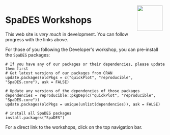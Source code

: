 <img align="right" width="80" vspace="10" hspace="10" src="https://github.com/PredictiveEcology/SpaDES/raw/master/docs/images/SpaDES.png">

# SpaDES Workshops

This web site is *very much* in development. You can follow progress with the links above.

For those of you following the Developer's workshop, you can pre-install the `SpaDES` packages:


```
# If you have any of our packages or their dependencies, please update them first
# Get latest versions of our packages from CRAN
update.packages(oldPkgs = c("quickPlot", "reproducible", "SpaDES.core"), ask = FALSE) 

# Update any versions of the dependencies of those packages
dependencies = reproducible::pkgDep(c("quickPlot", "reproducible", "SpaDES.core"))
update.packages(oldPkgs = unique(unlist(dependencies)), ask = FALSE) 

# install all SpaDES packages
install.packages("SpaDES") 

```

For a direct link to the workshops, click on the top navigation bar.
